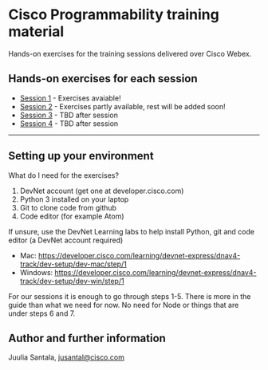 # Cisco Programmability training material
Hands-on exercises for the training sessions delivered over Cisco Webex.

## Hands-on exercises for each session
- [Session 1](./1) - Exercises avaiable!
- [Session 2](./2) - Exercises partly available, rest will be added soon!
- [Session 3](./3) - TBD after session
- [Session 4](./4) - TBD after session

---

## Setting up your environment

What do I need for the exercises?
1. DevNet account (get one at developer.cisco.com)
2. Python 3 installed on your laptop
3. Git to clone code from github
4. Code editor (for example Atom)

If unsure, use the DevNet Learning labs to help install Python, git and code editor (a DevNet account required)
- Mac: https://developer.cisco.com/learning/devnet-express/dnav4-track/dev-setup/dev-mac/step/1
- Windows: https://developer.cisco.com/learning/devnet-express/dnav4-track/dev-setup/dev-win/step/1

For our sessions it is enough to go through steps 1-5.
There is more in the guide than what we need for now. No need for Node or things that are under steps 6 and 7.

## Author and further information
Juulia Santala, jusantal@cisco.com
